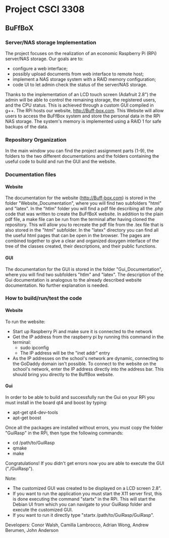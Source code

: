 # Project CSCI 3308
## BuFfBoX
### Server/NAS storage Implementation
The project focuses on the realization of an economic Raspberry Pi (RPi) server/NAS storage. Our goals are to:
* configure a web interface;
* possibly upload documents from web interface to remote host;
* implement a NAS storage system with a RAID memory configuration;
* code UI to let admin check the status of the server/NAS storage.


Thanks to the implementation of an LCD touch screen (Adafruit 2.8") the admin will be able to control the remaining storage, the registered users, and the CPU status. This is achieved through a custom GUI compiled in g++.
The RPi hosts our website, http://Buff-box.com. This Website will allow users to access the BuFfBox system and store the personal data in the RPi NAS storage. The system's memory is implemented using a RAID 1 for safe backups of the data.

### Repository Organization
In the main window you can find the project assignment parts (1-9), the folders to the two different documentations and the folders containing the useful code to build and run the GUI and the website.

### Documentation files
#### Website
The documentation for the website (http://Buff-box.com) is stored in the folder "Website_Documentation", where you will find two subfolders "html" and "latex". In the "htlm" folder you will find a pdf file describing all the .php code that was written to create the BuFfBoX website. In addition to the plain pdf file, a make file can be run from the terminal after having cloned the repository. This will allow you to recreate the pdf file from the .tex file that is also stored in the "html" subfolder. In the "latex" directory you can find all the useful html pages that can be open in the browser. The pages are combined together to give a clear and organized doxygen interface of the tree of the classes created, their descriptions, and their public functions. 

#### GUI
The documentation for the GUI is stored in the folder "Gui_Documentation", where you will find two subfolders "htlm" and "latex". The description of the Gui documentation is analogous to the already described website documentation. No further explanation is needed.

### How to build/run/test the code
#### Website
To run the website:

* Start up Raspberry Pi and make sure it is connected to the network
* Get the IP address from the raspberry pi by running this command in the terminal:
  * sudo ipconfig
  * The IP address will be the "inet addr" entry
* As the IP addresses on the school's network are dynamic, connecting to the GoDaddy domain isn't possible. To connect to the website on the school's network, enter the IP address directly into the address bar. This should bring you directly to the BuffBox website. 

#### Gui
In order to be able to build and successfully run the Gui on your RPi you must install in the board qt4 and boost by typing:
* apt-get qt4-dev-tools
* apt-get boost

Once all the packages are installed without errors, you must copy the folder "GuiRasp" in the RPi, then type the following commands:
* cd /path/to/GuiRasp
* qmake
* make


Congratulations! If you didn't get errors now you are able to execute the GUI ("./GuiRasp").

  Note:
* The customized GUI was created to be displayed on a LCD screen 2.8".
* If you want to run the application you must start the X11 server first, this is done executing the command "startx" in the RPi. This will start the Debian UI from which you can navigate to your GuiRasp folder and execute the customized GUI.
* If you want to run it directly type "startx /path/to/GuiRasp/GuiRasp".

Developers: Conor Walsh, Camilla Lambrocco, Adrian Wong, Andrew Berumen, John Anderson
